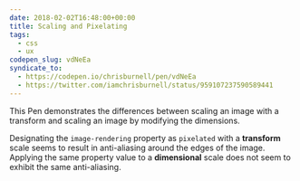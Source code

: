 ```yaml
---
date: 2018-02-02T16:48:00+00:00
title: Scaling and Pixelating
tags:
  - css
  - ux
codepen_slug: vdNeEa
syndicate_to:
  - https://codepen.io/chrisburnell/pen/vdNeEa
  - https://twitter.com/iamchrisburnell/status/959107237590589441
---
```


<c-codepen slug="{{ codepen_slug }}" height="750px"></c-codepen>

This Pen demonstrates the differences between scaling an image with a transform and scaling an image by modifying the dimensions.

Designating the `image-rendering` property as `pixelated` with a **transform** scale seems to result in anti-aliasing around the edges of the image. Applying the same property value to a **dimensional** scale does not seem to exhibit the same anti-aliasing.
